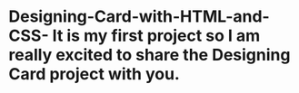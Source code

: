 # Designing-Card-with-HTML-and-CSS- It is my first project so I am really excited to share the Designing Card project with you. 
